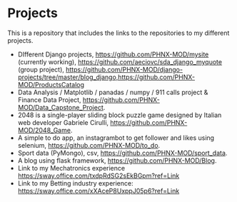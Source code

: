 # **Projects**
This is a repository that includes the links to the repositories to my different projects.

- DIfferent Django projects, https://github.com/PHNX-MOD/mysite (currently working), https://github.com/aeciovc/sda_django_myquote (group project), https://github.com/PHNX-MOD/django-projects/tree/master/blog_django,https://github.com/PHNX-MOD/ProductsCatalog  
- Data Analysis / Matplotlib / panadas / numpy / 911 calls project & Finance Data Project, https://github.com/PHNX-MOD/Data_Capstone_Project.
- 2048 is a single-player sliding block puzzle game designed by Italian web developer Gabriele Cirulli,            https://github.com/PHNX-MOD/2048_Game.
- A simple to do app, an instagrambot to get follower and likes using selenium, https://github.com/PHNX-MOD/to_do.
- Sport data (PyMongo), csv, https://github.com/PHNX-MOD/sport_data.
- A blog using flask framework, https://github.com/PHNX-MOD/Blog.
- Link to my Mechatronics experience  https://sway.office.com/txdpRdSG2sEkBGpm?ref=Link
- Link to my Betting industry experience: https://sway.office.com/xXAceP8UxppJ05p6?ref=Link
